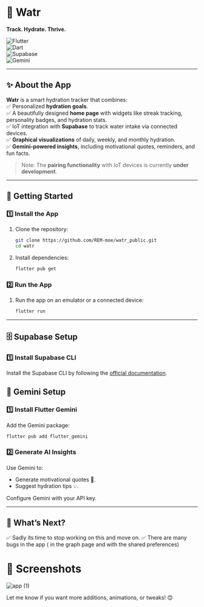 # 🌊 **Watr**  
**Track. Hydrate. Thrive.**  

![Flutter](https://img.shields.io/badge/Flutter-v3.0.0-blue?logo=flutter&logoColor=white)  
![Dart](https://img.shields.io/badge/Dart-v3.0.0-blue?logo=dart&logoColor=white)  
![Supabase](https://img.shields.io/badge/Supabase-Database-success?logo=supabase&logoColor=white)  
![Gemini](https://img.shields.io/badge/Gemini-AI-orange?logo=openai&logoColor=white)

---

## ✨ **About the App**  
**Watr** is a smart hydration tracker that combines:  
✅ Personalized **hydration goals**.  
✅ A beautifully designed **home page** with widgets like streak tracking, personality badges, and hydration stats.  
✅ IoT integration with **Supabase** to track water intake via connected devices.  
✅ **Graphical visualizations** of daily, weekly, and monthly hydration.  
✅ **Gemini-powered insights**, including motivational quotes, reminders, and fun facts.  

> Note: The **pairing functionality** with IoT devices is currently **under development**.  

---

## 🚀 **Getting Started**  

### 1️⃣ **Install the App**  
1. Clone the repository:  
   ```bash
   git clone https://github.com/REM-moe/watr_public.git
   cd watr
   ```
2. Install dependencies:  
   ```bash
   flutter pub get
   ```

### 2️⃣ **Run the App**  
1. Run the app on an emulator or a connected device:  
   ```bash
   flutter run
   ```

---

## 🗄️ **Supabase Setup**  

### 1️⃣ **Install Supabase CLI**  
Install the Supabase CLI by following the [official documentation](https://supabase.com/docs/guides/cli).  



## 🌟 **Gemini Setup**  

### 1️⃣ **Install Flutter Gemini**  
Add the Gemini package:  
```bash
flutter pub add flutter_gemini
```

### 2️⃣ **Generate AI Insights**  
Use Gemini to:  
- Generate motivational quotes 🧠.  
- Suggest hydration tips 💡.  

Configure Gemini with your API key.  

---

## 🌟 **What’s Next?**  
✅ Sadly its time to stop working on this and move on.
✅ There are many bugs in the app ( in the graph page and with the shared preferences)


# 📱 Screenshots  
![app (1)](https://github.com/user-attachments/assets/a8e2554d-e33e-415e-8326-a525117fcb75)




Let me know if you want more additions, animations, or tweaks! 😊
